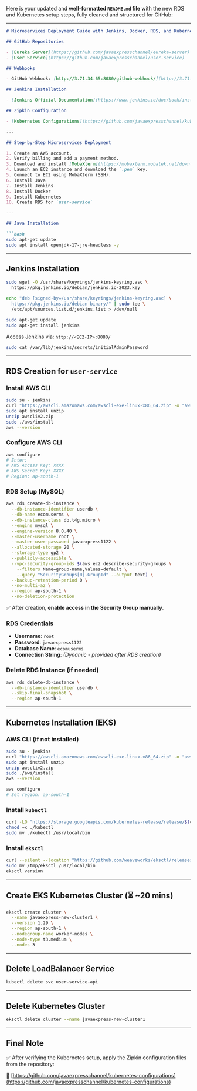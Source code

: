 Here is your updated and **well-formatted `README.md` file** with the new RDS and Kubernetes setup steps, fully cleaned and structured for GitHub:

---

````markdown
# Microservices Deployment Guide with Jenkins, Docker, RDS, and Kubernetes

## GitHub Repositories

- [Eureka Server](https://github.com/javaexpresschannel/eureka-server)  
- [User Service](https://github.com/javaexpresschannel/user-service)

## Webhooks

- GitHub Webhook: [http://3.71.34.65:8080/github-webhook/](http://3.71.34.65:8080/github-webhook/)

## Jenkins Installation

- [Jenkins Official Documentation](https://www.jenkins.io/doc/book/installing/linux/)

## Zipkin Configuration

- [Kubernetes Configurations](https://github.com/javaexpresschannel/kubernetes-configurations)

---

## Step-by-Step Microservices Deployment

1. Create an AWS account.  
2. Verify billing and add a payment method.  
3. Download and install [MobaXterm](https://mobaxterm.mobatek.net/download.html).  
4. Launch an EC2 instance and download the `.pem` key.  
5. Connect to EC2 using MobaXterm (SSH).  
6. Install Java  
7. Install Jenkins  
8. Install Docker  
9. Install Kubernetes  
10. Create RDS for `user-service`

---

## Java Installation

```bash
sudo apt-get update  
sudo apt install openjdk-17-jre-headless -y  
````

---

## Jenkins Installation

```bash
sudo wget -O /usr/share/keyrings/jenkins-keyring.asc \
  https://pkg.jenkins.io/debian/jenkins.io-2023.key

echo "deb [signed-by=/usr/share/keyrings/jenkins-keyring.asc] \
  https://pkg.jenkins.io/debian binary/" | sudo tee \
  /etc/apt/sources.list.d/jenkins.list > /dev/null

sudo apt-get update  
sudo apt-get install jenkins  
```

Access Jenkins via:
`http://<EC2-IP>:8080/`

```bash
sudo cat /var/lib/jenkins/secrets/initialAdminPassword
```

---

## RDS Creation for `user-service`

### Install AWS CLI

```bash
sudo su - jenkins
curl "https://awscli.amazonaws.com/awscli-exe-linux-x86_64.zip" -o "awscliv2.zip"
sudo apt install unzip
unzip awscliv2.zip
sudo ./aws/install
aws --version
```

### Configure AWS CLI

```bash
aws configure
# Enter:
# AWS Access Key: XXXX
# AWS Secret Key: XXXX
# Region: ap-south-1
```

### RDS Setup (MySQL)

```bash
aws rds create-db-instance \
  --db-instance-identifier userdb \
  --db-name ecomuserms \
  --db-instance-class db.t4g.micro \
  --engine mysql \
  --engine-version 8.0.40 \
  --master-username root \
  --master-user-password javaexpress1122 \
  --allocated-storage 20 \
  --storage-type gp2 \
  --publicly-accessible \
  --vpc-security-group-ids $(aws ec2 describe-security-groups \
    --filters Name=group-name,Values=default \
    --query "SecurityGroups[0].GroupId" --output text) \
  --backup-retention-period 0 \
  --no-multi-az \
  --region ap-south-1 \
  --no-deletion-protection
```

✅ After creation, **enable access in the Security Group manually**.

### RDS Credentials

* **Username**: `root`
* **Password**: `javaexpress1122`
* **Database Name**: `ecomuserms`
* **Connection String**: *(Dynamic - provided after RDS creation)*

### Delete RDS Instance (if needed)

```bash
aws rds delete-db-instance \
  --db-instance-identifier userdb \
  --skip-final-snapshot \
  --region ap-south-1
```

---

## Kubernetes Installation (EKS)

### AWS CLI (if not installed)

```bash
sudo su - jenkins
curl "https://awscli.amazonaws.com/awscli-exe-linux-x86_64.zip" -o "awscliv2.zip"
sudo apt install unzip
unzip awscliv2.zip
sudo ./aws/install
aws --version
```

```bash
aws configure
# Set region: ap-south-1
```

### Install `kubectl`

```bash
curl -LO "https://storage.googleapis.com/kubernetes-release/release/$(curl -s https://storage.googleapis.com/kubernetes-release/release/stable.txt)/bin/linux/amd64/kubectl"
chmod +x ./kubectl
sudo mv ./kubectl /usr/local/bin
```

### Install `eksctl`

```bash
curl --silent --location "https://github.com/weaveworks/eksctl/releases/latest/download/eksctl_$(uname -s)_amd64.tar.gz" | tar xz -C /tmp
sudo mv /tmp/eksctl /usr/local/bin
eksctl version
```

---

## Create EKS Kubernetes Cluster (⏳ \~20 mins)

```bash
eksctl create cluster \
  --name javaexpress-new-cluster1 \
  --version 1.29 \
  --region ap-south-1 \
  --nodegroup-name worker-nodes \
  --node-type t3.medium \
  --nodes 3
```

---

## Delete LoadBalancer Service

```bash
kubectl delete svc user-service-api
```

---

## Delete Kubernetes Cluster

```bash
eksctl delete cluster --name javaexpress-new-cluster1
```

---

## Final Note

✅ After verifying the Kubernetes setup, apply the Zipkin configuration files from the repository:

🔗 [https://github.com/javaexpresschannel/kubernetes-configurations](https://github.com/javaexpresschannel/kubernetes-configurations)

```


